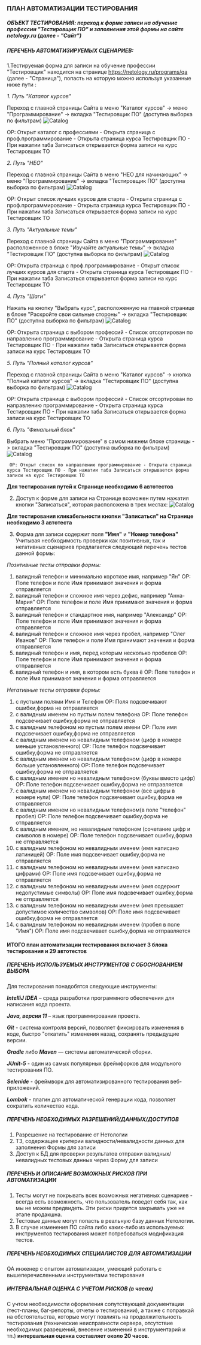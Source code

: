 ### ПЛАН АВТОМАТИЗАЦИИ ТЕСТИРОВАНИЯ

##### ОБЪЕКТ ТЕСТИРОВАНИЯ: *переход к форме записи на обучение профессии "Тестировщик ПО" и заполнения этой формы на сайте netology.ru (далее - "Сайт")*
##### ПЕРЕЧЕНЬ АВТОМАТИЗИРУЕМЫХ СЦЕНАРИЕВ:

1.Тестируемая форма для записи на обучение профессии "Тестировщик" находится на странице https://netology.ru/programs/qa (далее - "Страница"), попасть на которую можно используя указанные ниже пути :

*1. Путь "Каталог курсов"*

 Переход с главной страницы Сайта в меню  "Каталог курсов" -> меню "Программирование" -> вкладка "Тестировщик ПО" (доступна выборка по фильтрам) 
 ![Catalog](Printscreens/Catalog_Programming.jpg)
 
 ОР: Открыт каталог с профессиями - Открыта страница с проф.программирование - Открыта страница курса Тестировщик ПО - При нажатии таба Записаться открывается форма записи на курс Тестировщик ТО

*2. Путь "НЕО"*

Переход с главной страницы Сайта в меню  "НЕО для начинающих" -> меню "Программирование" -> вкладка "Тестировщик ПО" (доступна выборка по фильтрам) 
 ![Catalog](Printscreens/NEO.jpg)
 
 ОР: Открыт список лучших курсов для старта - Открыта страница с проф.программирование - Открыта страница курса Тестировщик ПО - При нажатии таба Записаться открывается форма записи на курс Тестировщик ТО
 
*3. Путь "Актуальные темы"*

Переход с главной страницы Сайта в меню "Программирование" расположенное в блоке "Изучайте актуальные темы" -> вкладка "Тестировщик ПО" (доступна выборка по фильтрам) 
 ![Catalog](Printscreens/Actual.jpg)
 
  ОР: Открыта страница с проф.программирование - Открыт список лучших курсов для старта - Открыта страница курса Тестировщик ПО - При нажатии таба Записаться открывается форма записи на курс Тестировщик ТО
 
 *4. Путь "Шаги"*
 
Нажать на кнопку "Выбрать курс", расположенную на главной странице в блоке "Раскройте свои сильные стороны" -> вкладка "Тестировщик ПО" (доступна выборка по фильтрам) 
  ![Catalog](Printscreens/Vector.jpg)
  
  ОР: Открыта страница с выбором профессий - Список отсортирован по направлению программирование - Открыта страница курса Тестировщик ПО - При нажатии таба Записаться открывается форма записи на курс Тестировщик ТО
  
*5. Путь "Полный каталог курсов"*
  
Переход с главной страницы Сайта в меню  "Каталог курсов" -> кнопка "Полный каталог курсов" -> вкладка "Тестировщик ПО" (доступна выборка по фильтрам) 
   ![Catalog](Printscreens/Full%20Catalog.jpg)
   
  ОР: Открыта страница с выбором профессий - Список отсортирован по направлению программирование - Открыта страница курса Тестировщик ПО - При нажатии таба Записаться открывается форма записи на курс Тестировщик ТО
   
*6. Путь "Финальный блок"*
  
Выбрать меню "Программирование" в самом нижнем блоке страницы  -> вкладка "Тестировщик ПО" (доступна выборка по фильтрам)
   ![Catalog](Printscreens/final%20block.jpg)
   
     ОР: Открыт список по направлению программирование - Открыта страница курса Тестировщик ПО - При нажатии таба Записаться открывается форма записи на курс Тестировщик ТО

**Для тестирования путей к Странице необходимо 6 автотестов**

2. Доступ к форме для записи на Странице возможен путем нажатия кнопки "Записаться", которая расположена в трех местах:
   ![Catalog](Printscreens/all%20buttons.jpg)
   
 **Для тестирования кликабельности кнопки "Записаться" на Странице необходимо 3 автотеста**
   
3. Форма для записи содержит поля **"Имя"** и **"Номер телефона"**
Учитывая необходимость проверки как позитивных, так и негативных сценариев предлагается следующий перечень тестов данной формы:

*Позитивные тесты отправки формы:*
1. валидный телефон и минимально короткое имя, например "Ян" 
ОР: Поле телефон и поле Имя принимают значения и форма отправляется
2. валидный телефон и сложное имя через дефис, например "Анна-Мария"
ОР: Поле телефон и поле Имя принимают значения и форма отправляется
3. валидный телефон и стандартное имя, например "Александр"
ОР: Поле телефон и поле Имя принимают значения и форма отправляется
4. валидный телефон и сложное имя через пробел, например "Олег Иванов"
ОР: Поле телефон и поле Имя принимают значения и форма отправляется
5. валидный телефон и имя, перед которым несколько пробелов
ОР: Поле телефон и поле Имя принимают значения и форма отправляется
6. валидный телефон и имя, в котором есть буква ё
ОР: Поле телефон и поле Имя принимают значения и форма отправляется

*Негативные тесты отправки формы:*
1. с пустыми полями Имя и Телефон
ОР: Поля подсвечивают ошибки,форма не отправляется
2. с валидным именем но пустым полем телефона
ОР: Поле телефон подсвечивает ошибку,форма не отправляется
3. с валидным телефоном но пустым полем имени
ОР: Поле имя подсвечивает ошибку,форма не отправляется
4. с валидным именем но невалидным телефоном (цифр в номере меньше установленного)
ОР: Поле телефон подсвечивает ошибку,форма не отправляется
5. с валидным именем но невалидным телефоном (цифр в номере больше установленного)
ОР: Поле телефон подсвечивает ошибку,форма не отправляется
6. с валидным именем но невалидным телефоном (буквы вместо цифр)
ОР: Поле телефон подсвечивает ошибку,форма не отправляется
7. с валидным именем но невалидным телефоном (все цифры в номере нули)
ОР: Поле телефон подсвечивает ошибку,форма не отправляется
8. с валидным  именем но невалидным телефоном(в поле "телефон" пробел)
ОР: Поле телефон подсвечивает ошибку,форма не отправляется
9. с валидным именем, но невалидным телефоном (сочетание цифр и символов в номере)
ОР: Поле телефон подсвечивает ошибку,форма не отправляется
10. с валидным телефоном но невалидным именем (имя написано латиницей)
ОР: Поле имя подсвечивает ошибку,форма не отправляется
11. с валидным телефоном но невалидным именем (имя написано цифрами)
ОР: Поле имя подсвечивает ошибку,форма не отправляется
12. с валидным телефоном но невалидным именем (имя содержит недопустимые символы)
ОР: Поле имя подсвечивает ошибку,форма не отправляется
13. с валидным телефоном но невалидным именем (имя превышает допустимое количество символов)
ОР: Поле имя подсвечивает ошибку,форма не отправляется
14. с валидным телефоном но невалидным именем (пробел в поле "Имя")
ОР: Поле имя подсвечивает ошибку,форма не отправляется

#### ИТОГО план автоматизации тестирования включает **3 блока тестирования и 29 автотестов**




##### ПЕРЕЧЕНЬ ИСПОЛЬЗУЕМЫХ ИНСТРУМЕНТОВ С ОБОСНОВАНИЕМ ВЫБОРА

Для тестирования понадобятся следующие инструменты:

***IntelliJ IDEA*** – среда разработки программного обеспечения для написания кода проекта.

***Java, версия 11*** – язык программирования проекта.

***Git*** - система контроля версий, позволяет фиксировать изменения в коде, быстро "откатить" изменения назад, сохранять предыдущие версии.

***Gradle*** либо ***Maven*** — системы автоматической сборки.

***JUnit-5*** - один из самых популярных фреймфорков для модульного тестирования ПО.

***Selenide*** - фреймворк для автоматизированного тестирования веб-приложений.

***Lombok*** - плагин для автоматической генерации кода, позволяет сократить количество кода.



##### ПЕРЕЧЕНЬ НЕОБХОДИМЫХ РАЗРЕШЕНИЙ/ДАННЫХ/ДОСТУПОВ

1. Разрешение на тестирование от Нетологии
2. ТЗ, содержащее критерии валидности/невалидности данных для заполнения Формы для записи
3. Доступ к БД для проверки результатов отправки валидных/невалидных тестовых данных через Форму для записи



##### ПЕРЕЧЕНЬ И ОПИСАНИЕ ВОЗМОЖНЫХ РИСКОВ ПРИ АВТОМАТИЗАЦИИ

1. Тесты могут не покрывать всех возможных негативных сценариев - всегда есть возможность, что пользователь поведет себя так, как мы не можем предвидеть. Эти риски придется закрывать уже не этапе продакшна.
2. Тестовые данные могут попасть в реальную базу данных Нетологии. 
3. В случае изменения ПО сайта либо каких-либо из используемых инструментов тестирования может потребоваться модификация тестов.


##### ПЕРЕЧЕНЬ НЕОБХОДИМЫХ СПЕЦИАЛИСТОВ ДЛЯ АВТОМАТИЗАЦИИ

QA инженер с опытом автоматизации, умеющий работать с вышеперечисленными инструментами тестирования


##### ИНТЕРВАЛЬНАЯ ОЦЕНКА С УЧЕТОМ РИСКОВ (в часах)

С учтом необходимости оформления сопутствующей документации (тест-планы, баг-репорты, отчеты о тестировании), а также с поправкай на обстоятельства, которые могут повлиять на продолжительность тестирования (технические неисправности сервера, отсутствие необходимых разрешений, внесение изменений в инструментарий и тп.) **интервальная оценка составляет около 20 часов**.
